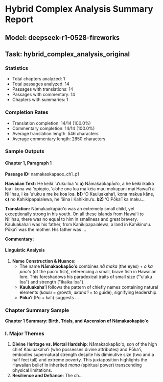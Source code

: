 # Hybrid Complex Analysis Summary Report
## Model: deepseek-r1-0528-fireworks
## Task: hybrid_complex_analysis_original

### Statistics
- Total chapters analyzed: 1
- Total passages analyzed: 14
- Passages with translations: 14
- Passages with commentary: 14
- Chapters with summaries: 1

### Completion Rates
- Translation completion: 14/14 (100.0%)
- Commentary completion: 14/14 (100.0%)
- Average translation length: 546 characters
- Average commentary length: 2850 characters

### Sample Outputs

#### Chapter 1, Paragraph 1
**Passage ID:** namakaokapaoo_ch1_p1

**Hawaiian Text:**
He keiki ‘u‘uku loa ‘o **a)** Nāmakaokapāo‘o, a he  keiki ikaika loa i kona wā ‘ōpiopio, ‘a‘ohe ona lua  ma kēia mau mokupuni mai Hawai‘i ā Ni‘ihau, i ka  ‘u‘uku a me ke koa loa. **b1)** ‘O Kauluakaha‘i, kona   makua kāne, **c)** no Kahikipapaialewa, he ‘āina i  Kahikinu‘u. **b2)** ‘O Pōka‘ī ka maku...

**Translation:**
Nāmakaokapāoʻo was an extremely small child, yet exceptionally strong in his youth. On all these islands from Hawaiʻi to Niʻihau, there was no equal to him in smallness and great bravery. Kauluakahaʻi was his father, from Kahikipapaialewa, a land in Kahikinuʻu. Pōkaʻī was the mother. His father was ...

**Commentary:**
#### **Linguistic Analysis**
1. **Name Construction & Nuance**:
   - The name **Nāmakaokapāoʻo** combines *nā maka* (the eyes) + *o ka pāoʻo* (of the pāoʻo fish), referencing a small, brave fish in Hawaiian lore. This foreshadows his paradoxical traits of small size ("ʻuʻuku loa") and strength ("ikaika loa").
   - **Kauluakahaʻi** follows the pattern of chiefly names containing natural elements (*kaulu* = growth, *akahaʻi* = to guide), signifying leadership.
   - **Pōkaʻī** (Pō + kaʻī) suggests ...

### Chapter Summary Sample
**Chapter 1 Summary: Birth, Trials, and Ascension of Nāmakaokapāoʻo**

### I. Major Themes
1. **Divine Heritage vs. Mortal Hardship**: Nāmakaokapāoʻo, son of the high chief Kauluakahaʻi (who possesses divine attributes) and Pōkaʻī, embodies supernatural strength despite his diminutive size (two and a half feet tall) and extreme poverty. This juxtaposition highlights the Hawaiian belief in inherited *mana* (spiritual power) transcending physical limitations.
2. **Resilience and Defiance**: The ch...